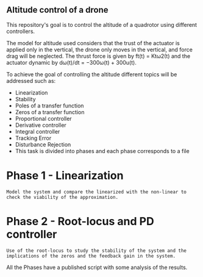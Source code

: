 ## Altitude control of a drone
This repository's goal is to control the altitude of a quadrotor using different controllers. 

The model for altitude used considers that the trust of the actuator is applied only in the vertical, the drone only moves in the vertical, and force drag will be neglected. The thrust force is given by ft(t) = Ktω2(t) and the actuator dynamic by dω(t)/dt = −300ω(t) + 300u(t).

 To achieve the goal of controlling the altitude different topics will be addressed such as: 
- Linearization
- Stability
- Poles of a transfer function
- Zeros of a transfer function
- Proportional controller
- Derivative controller
- Integral controller
- Tracking Error 
- Disturbance Rejection
- This task is divided into phases and each phase corresponds to a file

# Phase 1 - Linearization
	Model the system and compare the linearized with the non-linear to check the viability of the approximation. 

# Phase 2 - Root-locus and PD controller
 	Use of the root-locus to study the stability of the system and the implications of the zeros and the feedback gain in the system.

All the Phases have a published script with some analysis of the results.

	
